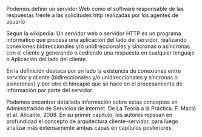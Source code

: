 Podemos definir un servidor Web como el software responsable de las respuestas frente a las solicitudes http realizadas por los agentes de usuario

Según la wikipedia: Un servidor web o servidor HTTP es un programa informático que procesa una aplicación del lado del servidor, realizando conexiones bidireccionales y/o unidireccionales y síncronas o asíncronas con el cliente y generando o cediendo una respuesta en cualquier lenguaje o Aplicación del lado del cliente.

En la definición destaca por un lado la existencia de conexiones entre servidor y cliente (bidireccionales y/o unidireccionales y síncronas o asíncronas) y por otro el hincapie que se hace en el procesamiento de información por parte del servidor.

Podemos encontrar detallada información sobre estas conceptos en Administración de Servicios de Internet. De La Teoría a la Práctica. F. Maciá et al. Alicante, 2008. En su primer capítulo, los autores repasan en profundidad el concepto de arquitectura cliente-servidor, para luego analizar más extensamente ambas capas en capítulos posteriores.